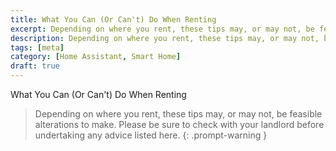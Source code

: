 ```yaml
---
title: What You Can (Or Can't) Do When Renting
excerpt: Depending on where you rent, these tips may, or may not, be feasible alterations to make.
description: Depending on where you rent, these tips may, or may not, be feasible alterations to make.
tags: [meta]
category: [Home Assistant, Smart Home]
draft: true
---
```

What You Can (Or Can't) Do When Renting

> Depending on where you rent, these tips may, or may not, be feasible alterations to make. Please be sure to check with your landlord before undertaking any advice listed here.
{: .prompt-warning }



